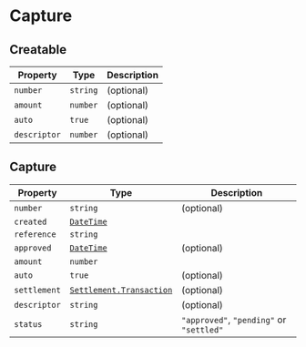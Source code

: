 # Capture
## Creatable

| Property     | Type     | Description |
|--------------|----------|-------------|
| `number`     | `string` | (optional)  |
| `amount`     | `number` | (optional)  |
| `auto`       | `true`   | (optional)  |
| `descriptor` | `number` | (optional)  |

## Capture

| Property     | Type                                                            | Description                              |
|--------------|-----------------------------------------------------------------|------------------------------------------|
| `number`     | `string`                                                        | (optional)                               |
| `created`    | [`DateTime`](./other.html#datetime)                             |                                          |
| `reference`  | `string`                                                        |                                          |
| `approved`   | [`DateTime`](./other.html#datetime)                             | (optional)                               |
| `amount`     | `number`                                                        |                                          |
| `auto`       | `true`                                                          | (optional)                               |
| `settlement` | [`Settlement.Transaction`](./other.html#settlement-transaction) | (optional)                               |
| `descriptor` | `string`                                                        | (optional)                               |
| `status`     | `string`                                                        | `"approved"`, `"pending"` or `"settled"` |
